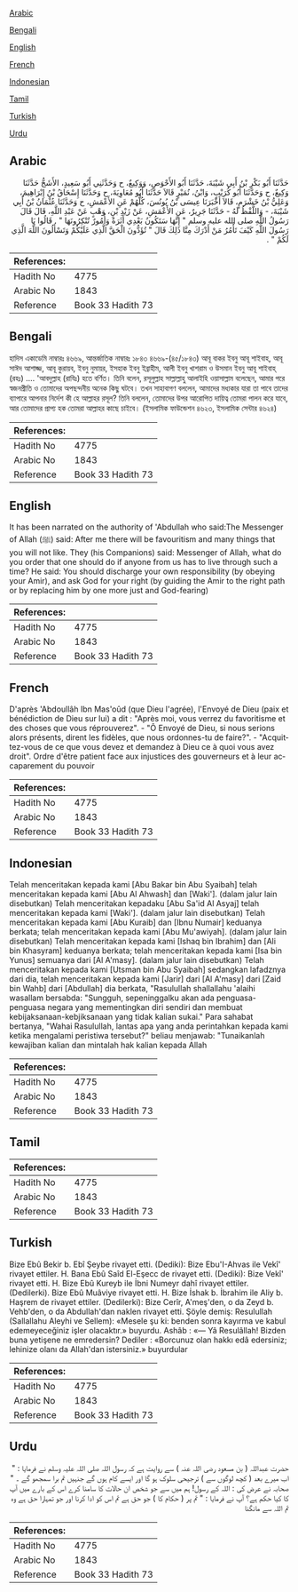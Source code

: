 [Arabic](#arabic)

[Bengali](#bengali)

[English](#english)

[French](#french)

[Indonesian](#indonesian)

[Tamil](#tamil)

[Turkish](#turkish)

[Urdu](#urdu)

## Arabic


<div dir="rtl" lang="ar" style={{fontSize:'larger',backgroundColor:'#f8f9fa',padding:20}}>
حَدَّثَنَا أَبُو بَكْرِ بْنُ أَبِي شَيْبَةَ، حَدَّثَنَا أَبُو الأَحْوَصِ، وَوَكِيعٌ، ح وَحَدَّثَنِي أَبُو سَعِيدٍ، الأَشَجُّ حَدَّثَنَا وَكِيعٌ، ح وَحَدَّثَنَا أَبُو كُرَيْبٍ، وَابْنُ، نُمَيْرٍ قَالاَ حَدَّثَنَا أَبُو مُعَاوِيَةَ، ح وَحَدَّثَنَا إِسْحَاقُ بْنُ إِبْرَاهِيمَ، وَعَلِيُّ بْنُ خَشْرَمٍ، قَالاَ أَخْبَرَنَا عِيسَى بْنُ يُونُسَ، كُلُّهُمْ عَنِ الأَعْمَشِ، ح وَحَدَّثَنَا عُثْمَانُ بْنُ أَبِي شَيْبَةَ، - وَاللَّفْظُ لَهُ - حَدَّثَنَا جَرِيرٌ، عَنِ الأَعْمَشِ، عَنْ زَيْدِ بْنِ، وَهْبٍ عَنْ عَبْدِ اللَّهِ، قَالَ قَالَ رَسُولُ اللَّهِ صلى الله عليه وسلم ‏"‏ إِنَّهَا سَتَكُونُ بَعْدِي أَثَرَةٌ وَأُمُورٌ تُنْكِرُونَهَا ‏"‏ ‏.‏ قَالُوا يَا رَسُولَ اللَّهِ كَيْفَ تَأْمُرُ مَنْ أَدْرَكَ مِنَّا ذَلِكَ قَالَ ‏"‏ تُؤَدُّونَ الْحَقَّ الَّذِي عَلَيْكُمْ وَتَسْأَلُونَ اللَّهَ الَّذِي لَكُمْ ‏"‏ ‏.‏
</div>
<div style={{backgroundColor:'#f8f9fa',padding:20, marginBottom: 10}}><table> <thead> <tr> <th>References:</th> <th></th> </tr> </thead> <tbody><tr><td>Hadith No</td><td>4775</td></tr><tr><td>Arabic No</td><td>1843</td></tr><tr><td>Reference</td><td>Book 33 Hadith 73</td></tr></tbody></table></div>

## Bengali


<div dir="ltr" lang="bn" style={{fontSize:'larger',backgroundColor:'#f8f9fa',padding:20}}>
হাদিস একাডেমি নাম্বারঃ ৪৬৬৯, আন্তর্জাতিক নাম্বারঃ ১৮৪৩ ৪৬৬৯-(৪৫/১৮৪৩) আবূ বাকর ইবনু আবূ শাইবাহ, আবূ সাঈদ আশাজ্জ, আবূ কুরায়ব, ইবনু নুমায়র, ইসহাক ইবনু ইব্রাহীম, আলী ইবনু খাশরাম ও উসমান ইবনু আবূ শাইবাহ্ (রহঃ) .... 'আবদুল্লাহ (রাযিঃ) হতে বর্ণিত। তিনি বলেন, রসূলুল্লাহ সাল্লাল্লাহু আলাইহি ওয়াসাল্লাম বলেছেন, আমার পরে স্বজনপ্রীতি ও তোমাদের অপছন্দনীয় অনেক কিছু ঘটবে। তখন সাহাবাগণ বললেন, আমাদের মধ্যকার যারা তা পাবে তাদের ব্যাপারে আপনার নির্দেশ কী হে আল্লাহর রসূল? তিনি বললেন, তোমাদের উপর আরোপিত দায়িত্ব তোমরা পালন করে যাবে, আর তোমাদের প্রাপ্য হক তোমরা আল্লাহর কাছে চাইবে। (ইসলামিক ফাউন্ডেশন ৪৬২৩, ইসলামিক সেন্টার ৪৬২৪)
</div>
<div style={{backgroundColor:'#f8f9fa',padding:20, marginBottom: 10}}><table> <thead> <tr> <th>References:</th> <th></th> </tr> </thead> <tbody><tr><td>Hadith No</td><td>4775</td></tr><tr><td>Arabic No</td><td>1843</td></tr><tr><td>Reference</td><td>Book 33 Hadith 73</td></tr></tbody></table></div>

## English


<div dir="ltr" lang="en" style={{fontSize:'larger',backgroundColor:'#f8f9fa',padding:20}}>
It has been narrated on the authority of 'Abdullah who said:The Messenger of Allah (ﷺ) said: After me there will be favouritism and many things that you will not like. They (his Companions) said: Messenger of Allah, what do you order that one should do if anyone from us has to live through such a time? He said: You should discharge your own responsibility (by obeying your Amir), and ask God for your right (by guiding the Amir to the right path or by replacing him by one more just and God-fearing)
</div>
<div style={{backgroundColor:'#f8f9fa',padding:20, marginBottom: 10}}><table> <thead> <tr> <th>References:</th> <th></th> </tr> </thead> <tbody><tr><td>Hadith No</td><td>4775</td></tr><tr><td>Arabic No</td><td>1843</td></tr><tr><td>Reference</td><td>Book 33 Hadith 73</td></tr></tbody></table></div>

## French


<div dir="ltr" lang="fr" style={{fontSize:'larger',backgroundColor:'#f8f9fa',padding:20}}>
D'après 'Abdoullâh Ibn Mas'oûd (que Dieu l'agrée), l'Envoyé de Dieu (paix et bénédiction de Dieu sur lui) a dit : "Après moi, vous verrez du favoritisme et des choses que vous réprouverez". - "Ô Envoyé de Dieu, si nous serions alors présents, dirent les fidèles, que nous ordonnes-tu de faire?". - "Acquittez-vous de ce que vous devez et demandez à Dieu ce à quoi vous avez droit". Ordre d'être patient face aux injustices des gouverneurs et à leur accaparement du pouvoir
</div>
<div style={{backgroundColor:'#f8f9fa',padding:20, marginBottom: 10}}><table> <thead> <tr> <th>References:</th> <th></th> </tr> </thead> <tbody><tr><td>Hadith No</td><td>4775</td></tr><tr><td>Arabic No</td><td>1843</td></tr><tr><td>Reference</td><td>Book 33 Hadith 73</td></tr></tbody></table></div>

## Indonesian


<div dir="ltr" lang="id" style={{fontSize:'larger',backgroundColor:'#f8f9fa',padding:20}}>
Telah menceritakan kepada kami [Abu Bakar bin Abu Syaibah] telah menceritakan kepada kami [Abu Al Ahwash] dan [Waki']. (dalam jalur lain disebutkan) Telah menceritakan kepadaku [Abu Sa'id Al Asyaj] telah menceritakan kepada kami [Waki']. (dalam jalur lain disebutkan) Telah menceritakan kepada kami [Abu Kuraib] dan [Ibnu Numair] keduanya berkata; telah menceritakan kepada kami [Abu Mu'awiyah]. (dalam jalur lain disebutkan) Telah menceritakan kepada kami [Ishaq bin Ibrahim] dan [Ali bin Khasyram] keduanya berkata; telah menceritakan kepada kami [Isa bin Yunus] semuanya dari [Al A'masy]. (dalam jalur lain disebutkan) Telah menceritakan kepada kami [Utsman bin Abu Syaibah] sedangkan lafadznya dari dia, telah menceritakan kepada kami [Jarir] dari [Al A'masy] dari [Zaid bin Wahb] dari [Abdullah] dia berkata, "Rasulullah shallallahu 'alaihi wasallam bersabda: "Sungguh, sepeninggalku akan ada penguasa-penguasa negara yang mementingkan diri sendiri dan membuat kebijaksanaan-kebjiksanaan yang tidak kalian sukai." Para sahabat bertanya, "Wahai Rasulullah, lantas apa yang anda perintahkan kepada kami ketika mengalami peristiwa tersebut?" beliau menjawab: "Tunaikanlah kewajiban kalian dan mintalah hak kalian kepada Allah
</div>
<div style={{backgroundColor:'#f8f9fa',padding:20, marginBottom: 10}}><table> <thead> <tr> <th>References:</th> <th></th> </tr> </thead> <tbody><tr><td>Hadith No</td><td>4775</td></tr><tr><td>Arabic No</td><td>1843</td></tr><tr><td>Reference</td><td>Book 33 Hadith 73</td></tr></tbody></table></div>

## Tamil


<div dir="ltr" lang="ta" style={{fontSize:'larger',backgroundColor:'#f8f9fa',padding:20}}>

</div>
<div style={{backgroundColor:'#f8f9fa',padding:20, marginBottom: 10}}><table> <thead> <tr> <th>References:</th> <th></th> </tr> </thead> <tbody><tr><td>Hadith No</td><td>4775</td></tr><tr><td>Arabic No</td><td>1843</td></tr><tr><td>Reference</td><td>Book 33 Hadith 73</td></tr></tbody></table></div>

## Turkish


<div dir="ltr" lang="tr" style={{fontSize:'larger',backgroundColor:'#f8f9fa',padding:20}}>
Bize Ebû Bekir b. Ebî Şeybe rivayet etti. (Dediki): Bize Ebu'I-Ahvas ile Vekî' rivayet ettiler. H. Bana Ebû Saîd El-Eşecc de rivayet etti. (Dediki): Bize Vekî' rivayet etti. H. Bize Ebû Kureyb ile İbni Numeyr dahî rivayet ettiler. (Dedilerki). Bize Ebû Muâviye rivayet etti. H. Bize İshak b. İbrahim ile Aliy b. Haşrem de rivayet ettiler. (Dedilerki): Bize Cerîr, A'meş'den, o da Zeyd b. Vehb'den, o da Abdullah'dan naklen rivayet etti. Şöyle demiş: Resulullah (Sallallahu Aleyhi ve Sellem): «Mesele şu ki: benden sonra kayırma ve kabul edemeyeceğiniz işler olacaktır.» buyurdu. Ashâb : «— Yâ Resulâllah! Bizden buna yetişene ne emredersin? Dediler : «Borcunuz olan hakkı edâ edersiniz; lehinize olanı da Allah'dan istersiniz.» buyurdular
</div>
<div style={{backgroundColor:'#f8f9fa',padding:20, marginBottom: 10}}><table> <thead> <tr> <th>References:</th> <th></th> </tr> </thead> <tbody><tr><td>Hadith No</td><td>4775</td></tr><tr><td>Arabic No</td><td>1843</td></tr><tr><td>Reference</td><td>Book 33 Hadith 73</td></tr></tbody></table></div>

## Urdu


<div dir="rtl" lang="ur" style={{fontSize:'larger',backgroundColor:'#f8f9fa',padding:20}}>
حضرت عبداللہ ( بن مسعود رضی اللہ عنہ ) سے روایت ہے کہ رسول اللہ صلی اللہ علیہ وسلم نے فرمایا : " اب میرے بعد ( کچھ لوگوں سے ) ترجیحی سلوک ہو گا اور ایسے کام ہوں گے جنہیں تم برا سمجھو گے ۔ " صحابہ نے عرض کی : اللہ کے رسول! ہم میں سے جو شخص ان حالات کا سامنا کرے اس کے بارے میں آپ کا کیا حکم ہے؟ آپ نے فرمایا : " تم پر ( حکام کا ) جو حق ہے تم اس کو ادا کرنا اور جو تمہارا حق ہے وہ تم اللہ سے مانگنا
</div>
<div style={{backgroundColor:'#f8f9fa',padding:20, marginBottom: 10}}><table> <thead> <tr> <th>References:</th> <th></th> </tr> </thead> <tbody><tr><td>Hadith No</td><td>4775</td></tr><tr><td>Arabic No</td><td>1843</td></tr><tr><td>Reference</td><td>Book 33 Hadith 73</td></tr></tbody></table></div>